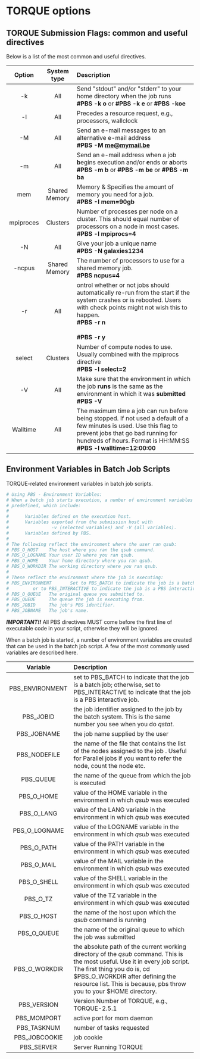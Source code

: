 # TORQUE options

## TORQUE Submission Flags: common and useful directives

Below is a list of the most common and useful directives.

|  Option   |  System type  | Description                                                                                                                                                                                                                             |
|:---------:|:-------------:|:----------------------------------------------------------------------------------------------------------------------------------------------------------------------------------------------------------------------------------------|
|    -k     |      All      | Send "stdout" and/or "stderr" to your home directory when the job runs <br> **#PBS -k o** or **#PBS -k e** or **#PBS -koe**</br>                                                                                                        |
|    -l     |      All      | Precedes a resource request, e.g., processors, wallclock                                                                                                                                                                                |
|    -M     |      All      | Send an e-mail messages to an alternative e-mail address <br> **#PBS -M me@mymail.be**</br>                                                                                                                                             |
|    -m     |      All      | Send an e-mail address when a job **b**egins execution and/or **e**nds or **a**borts <br> **#PBS -m b** or **#PBS -m be** or **#PBS -m ba**                                                                                             |
|    mem    | Shared Memory | Memory & Specifies the amount of memory you need for a job. <br>**#PBS -I mem=90gb**                                                                                                                                                    |
| mpiproces |   Clusters    | Number of processes per node on a cluster. This should equal number of processors on a node in most cases. <br> **#PBS -l mpiprocs=4**                                                                                                  |
|    -N     |      All      | Give your job a unique name <br>**#PBS -N galaxies1234**</br>                                                                                                                                                                           |
|  -ncpus   | Shared Memory | The number of processors to use for a shared memory job. <br>**#PBS ncpus=4**</br>                                                                                                                                                      |
|    -r     |      All      | ontrol whether or not jobs should automatically re-run from the start if the system crashes or is rebooted. Users with check points might not wish this to happen. <br>**#PBS -r n**</br><br>**#PBS -r y**</br>                         |
|  select   |   Clusters    | Number of compute nodes to use. Usually combined with the mpiprocs directive <br>**#PBS -l select=2**</br>                                                                                                                              |
|    -V     |      All      | Make sure that the environment in which the job **runs** is the same as the environment in which it was **submitted <br> #PBS -V</br>**                                                                                                 |
| Walltime  |      All      | The maximum time a job can run before being stopped. If not used a default of a few minutes is used. Use this flag to prevent jobs that go bad running for hundreds of hours. Format is HH:MM:SS <br>**#PBS -l walltime=12:00:00**</br> | 

## Environment Variables in Batch Job Scripts

TORQUE-related environment variables in batch job scripts.

```bash
# Using PBS - Environment Variables:
# When a batch job starts execution, a number of environment variables are
# predefined, which include:
#
#      Variables defined on the execution host.
#      Variables exported from the submission host with
#                -v (selected variables) and -V (all variables).
#      Variables defined by PBS.
#
# The following reflect the environment where the user ran qsub:
# PBS_O_HOST    The host where you ran the qsub command.
# PBS_O_LOGNAME Your user ID where you ran qsub.
# PBS_O_HOME    Your home directory where you ran qsub.
# PBS_O_WORKDIR The working directory where you ran qsub.
#
# These reflect the environment where the job is executing:
# PBS_ENVIRONMENT       Set to PBS_BATCH to indicate the job is a batch job,
#         or to PBS_INTERACTIVE to indicate the job is a PBS interactive job.
# PBS_O_QUEUE   The original queue you submitted to.
# PBS_QUEUE     The queue the job is executing from.
# PBS_JOBID     The job's PBS identifier.
# PBS_JOBNAME   The job's name.
```

***IMPORTANT!!*** All PBS directives MUST come before the first line of executable code in
your script, otherwise they will be ignored.

When a batch job is started, a number of environment variables are
created that can be used in the batch job script. A few of the most
commonly used variables are described here.

|    Variable     | Description                                                                                                                                                                                                                                                           |
|:---------------:|:----------------------------------------------------------------------------------------------------------------------------------------------------------------------------------------------------------------------------------------------------------------------|
| PBS_ENVIRONMENT | set to PBS_BATCH to indicate that the job is a batch job; otherwise, set to PBS_INTERACTIVE to indicate that the job is a PBS interactive job.                                                                                                                        |
|    PBS_JOBID    | the job identifier assigned to the job by the batch system. This is the same number you see when you do *qstat*.                                                                                                                                                      |
|   PBS_JOBNAME   | the job name supplied by the user                                                                                                                                                                                                                                     |
|  PBS_NODEFILE   | the name of the file that contains the list of the nodes assigned to the job . Useful for Parallel jobs if you want to refer the node, count the node etc.                                                                                                            |
|    PBS_QUEUE    | the name of the queue from which the job is executed                                                                                                                                                                                                                  |
|   PBS_O_HOME    | value of the HOME variable in the environment in which *qsub* was executed                                                                                                                                                                                            |
|   PBS_O_LANG    | value of the LANG variable in the environment in which *qsub* was executed                                                                                                                                                                                            |
|  PBS_O_LOGNAME  | value of the LOGNAME variable in the environment in which *qsub* was executed                                                                                                                                                                                         |
|   PBS_O_PATH    | value of the PATH variable in the environment in which *qsub* was executed                                                                                                                                                                                            |
|   PBS_O_MAIL    | value of the MAIL variable in the environment in which *qsub* was executed                                                                                                                                                                                            |
|   PBS_O_SHELL   | value of the SHELL variable in the environment in which *qsub* was executed                                                                                                                                                                                           |
|    PBS_O_TZ     | value of the TZ variable in the environment in which *qsub* was executed                                                                                                                                                                                              |
|   PBS_O_HOST    | the name of the host upon which the *qsub* command is running                                                                                                                                                                                                         |
|   PBS_O_QUEUE   | the name of the original queue to which the job was submitted                                                                                                                                                                                                         |
|  PBS_O_WORKDIR  | the absolute path of the current working directory of the *qsub* command. This is the most useful. Use it in every job script. The first thing you do is, cd $PBS_O_WORKDIR after defining the resource list. This is because, pbs throw you to your $HOME directory. |
|   PBS_VERSION   | Version Number of TORQUE, e.g., TORQUE-2.5.1                                                                                                                                                                                                                          |
|   PBS_MOMPORT   | active port for mom daemon                                                                                                                                                                                                                                            |
|   PBS_TASKNUM   | number of tasks requested                                                                                                                                                                                                                                             |
|  PBS_JOBCOOKIE  | job cookie                                                                                                                                                                                                                                                            |
|   PBS_SERVER    | Server Running TORQUE                                                                                                                                                                                                                                                 |
